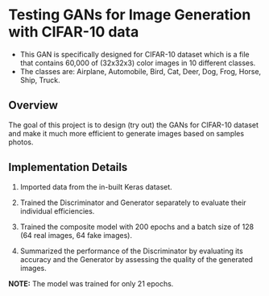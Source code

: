# Testing GANs for Image Generation with CIFAR-10 data

- This GAN is specifically designed for CIFAR-10 dataset which is a file that contains 60,000 of (32x32x3) color images in 10 different classes.
- The classes are: Airplane, Automobile, Bird, Cat, Deer, Dog, Frog, Horse, Ship, Truck.

## Overview
The goal of this project is to design (try out) the GANs for CIFAR-10 dataset and make it much more efficient to generate images based on samples photos. 

## Implementation Details

1. Imported data from the in-built Keras dataset.

2. Trained the Discriminator and Generator separately to evaluate their individual efficiencies.

3. Trained the composite model with 200 epochs and a batch size of 128 (64 real images, 64 fake images).

4. Summarized the performance of the Discriminator by evaluating its accuracy and the Generator by assessing the quality of the generated images.

**NOTE:** The model was trained for only 21 epochs.

